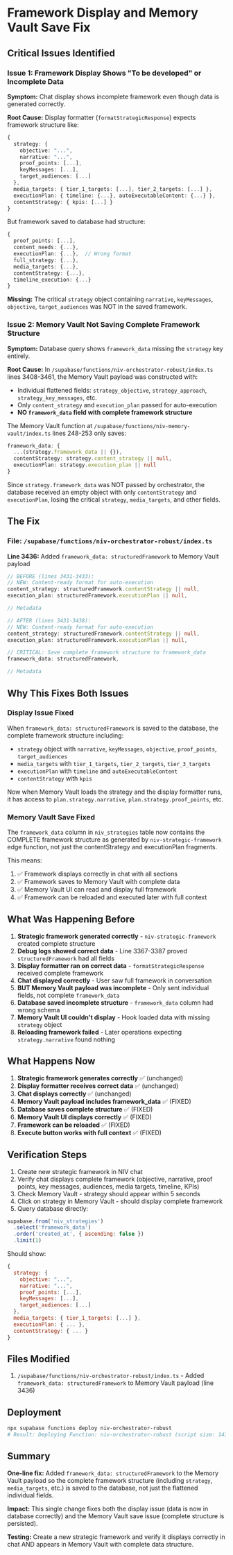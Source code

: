 # Framework Display and Memory Vault Save Fix

## Critical Issues Identified

### Issue 1: Framework Display Shows "To be developed" or Incomplete Data
**Symptom:** Chat display shows incomplete framework even though data is generated correctly.

**Root Cause:** Display formatter (`formatStrategicResponse`) expects framework structure like:
```typescript
{
  strategy: {
    objective: "...",
    narrative: "...",
    proof_points: [...],
    keyMessages: [...],
    target_audiences: [...]
  },
  media_targets: { tier_1_targets: [...], tier_2_targets: [...] },
  executionPlan: { timeline: {...}, autoExecutableContent: {...} },
  contentStrategy: { kpis: [...] }
}
```

But framework saved to database had structure:
```typescript
{
  proof_points: [...],
  content_needs: {...},
  executionPlan: {...},  // Wrong format
  full_strategy: {...},
  media_targets: {...},
  contentStrategy: {...},
  timeline_execution: {...}
}
```

**Missing:** The critical `strategy` object containing `narrative`, `keyMessages`, `objective`, `target_audiences` was NOT in the saved framework.

### Issue 2: Memory Vault Not Saving Complete Framework Structure
**Symptom:** Database query shows `framework_data` missing the `strategy` key entirely.

**Root Cause:** In `/supabase/functions/niv-orchestrator-robust/index.ts` lines 3408-3461, the Memory Vault payload was constructed with:
- Individual flattened fields: `strategy_objective`, `strategy_approach`, `strategy_key_messages`, etc.
- Only `content_strategy` and `execution_plan` passed for auto-execution
- **NO `framework_data` field with complete framework structure**

The Memory Vault function at `/supabase/functions/niv-memory-vault/index.ts` lines 248-253 only saves:
```typescript
framework_data: {
  ...(strategy.framework_data || {}),
  contentStrategy: strategy.content_strategy || null,
  executionPlan: strategy.execution_plan || null
}
```

Since `strategy.framework_data` was NOT passed by orchestrator, the database received an empty object with only `contentStrategy` and `executionPlan`, losing the critical `strategy`, `media_targets`, and other fields.

## The Fix

### File: `/supabase/functions/niv-orchestrator-robust/index.ts`
**Line 3436:** Added `framework_data: structuredFramework` to Memory Vault payload

```typescript
// BEFORE (lines 3431-3433):
// NEW: Content-ready format for auto-execution
content_strategy: structuredFramework.contentStrategy || null,
execution_plan: structuredFramework.executionPlan || null,

// Metadata

// AFTER (lines 3431-3438):
// NEW: Content-ready format for auto-execution
content_strategy: structuredFramework.contentStrategy || null,
execution_plan: structuredFramework.executionPlan || null,

// CRITICAL: Save complete framework structure to framework_data
framework_data: structuredFramework,

// Metadata
```

## Why This Fixes Both Issues

### Display Issue Fixed
When `framework_data: structuredFramework` is saved to the database, the complete framework structure including:
- `strategy` object with `narrative`, `keyMessages`, `objective`, `proof_points`, `target_audiences`
- `media_targets` with `tier_1_targets`, `tier_2_targets`, `tier_3_targets`
- `executionPlan` with `timeline` and `autoExecutableContent`
- `contentStrategy` with `kpis`

Now when Memory Vault loads the strategy and the display formatter runs, it has access to `plan.strategy.narrative`, `plan.strategy.proof_points`, etc.

### Memory Vault Save Fixed
The `framework_data` column in `niv_strategies` table now contains the COMPLETE framework structure as generated by `niv-strategic-framework` edge function, not just the contentStrategy and executionPlan fragments.

This means:
1. ✅ Framework displays correctly in chat with all sections
2. ✅ Framework saves to Memory Vault with complete data
3. ✅ Memory Vault UI can read and display full framework
4. ✅ Framework can be reloaded and executed later with full context

## What Was Happening Before

1. **Strategic framework generated correctly** - `niv-strategic-framework` created complete structure
2. **Debug logs showed correct data** - Line 3367-3387 proved `structuredFramework` had all fields
3. **Display formatter ran on correct data** - `formatStrategicResponse` received complete framework
4. **Chat displayed correctly** - User saw full framework in conversation
5. **BUT Memory Vault payload was incomplete** - Only sent individual fields, not complete `framework_data`
6. **Database saved incomplete structure** - `framework_data` column had wrong schema
7. **Memory Vault UI couldn't display** - Hook loaded data with missing `strategy` object
8. **Reloading framework failed** - Later operations expecting `strategy.narrative` found nothing

## What Happens Now

1. **Strategic framework generates correctly** ✅ (unchanged)
2. **Display formatter receives correct data** ✅ (unchanged)
3. **Chat displays correctly** ✅ (unchanged)
4. **Memory Vault payload includes framework_data** ✅ (FIXED)
5. **Database saves complete structure** ✅ (FIXED)
6. **Memory Vault UI displays correctly** ✅ (FIXED)
7. **Framework can be reloaded** ✅ (FIXED)
8. **Execute button works with full context** ✅ (FIXED)

## Verification Steps

1. Create new strategic framework in NIV chat
2. Verify chat displays complete framework (objective, narrative, proof points, key messages, audiences, media targets, timeline, KPIs)
3. Check Memory Vault - strategy should appear within 5 seconds
4. Click on strategy in Memory Vault - should display complete framework
5. Query database directly:
```javascript
supabase.from('niv_strategies')
  .select('framework_data')
  .order('created_at', { ascending: false })
  .limit(1)
```

Should show:
```javascript
{
  strategy: {
    objective: "...",
    narrative: "...",
    proof_points: [...],
    keyMessages: [...],
    target_audiences: [...]
  },
  media_targets: { tier_1_targets: [...] },
  executionPlan: { ... },
  contentStrategy: { ... }
}
```

## Files Modified

1. `/supabase/functions/niv-orchestrator-robust/index.ts` - Added `framework_data: structuredFramework` to Memory Vault payload (line 3436)

## Deployment

```bash
npx supabase functions deploy niv-orchestrator-robust
# Result: Deploying Function: niv-orchestrator-robust (script size: 143.3kB)
```

## Summary

**One-line fix:** Added `framework_data: structuredFramework` to the Memory Vault payload so the complete framework structure (including `strategy`, `media_targets`, etc.) is saved to the database, not just the flattened individual fields.

**Impact:** This single change fixes both the display issue (data is now in database correctly) and the Memory Vault save issue (complete structure is persisted).

**Testing:** Create a new strategic framework and verify it displays correctly in chat AND appears in Memory Vault with complete data structure.
